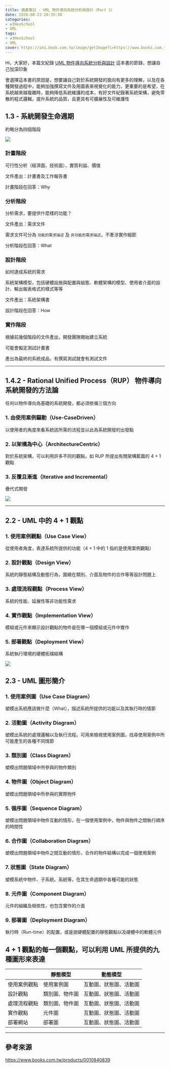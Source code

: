 ```yaml
---
title: 讀書筆記 - UML 物件導向系統分析與設計（Part 1）
date: 2020-08-23 20:35:38
categories:
- w3HexSchool
- UML
tags:
- w3HexSchool
- UML
cover: https://im1.book.com.tw/image/getImage?i=https://www.books.com.tw/img/001/084/08/0010840839.jpg?v=5dce703d
---
```


Hi，大家好，本篇文紀錄 [UML 物件導向系統分析與設計](https://www.books.com.tw/products/0010840839) 這本書的節錄，想讓自己加深印象

會選擇這本書的原因是，想要讓自己對於系統開發的面向有更多的理解，以及在各種開發過程中，能夠加強撰寫文件及用圖表來視覺化的能力，更重要的是希望，在系統越來越複雜時，能夠降低系統維護的成本，有好文件紀錄著系統架構，避免零散的程式邏輯，提升系統的品質，且更具有可擴展性及可維護性

## 1.3 - 系統開發生命週期

約略分為四個階段

![](https://i.imgur.com/8SqjvG6.png)

### 計畫階段

可行性分析（經濟面、技術面）、實質利益、價值

文件產出：計畫書及工作報告書

計畫階段在回答：Why

### 分析階段

分析需求，要提供什麼樣的功能？

文件產出：需求文件

需求文件可分為 `功能的需求描述` 及 `非功能的需求描述`，不牽涉實作細節

分析階段在回答：What

### 設計階段

如何達成系統的需求

系統架構模型，包括硬體設施與配置與組態、軟體架構的模型、使用者介面的設計、輸出報表格式的樣式等等

文件產出：系統架構書

設計階段在回答：How

### 實作階段

根據前幾個階段的文件產出，開發團隊開始建立系統

可能會擬定測試計畫書

產出為最終的系統成品，有撰寫測試就會有測試文件

---

## 1.4.2 - Rational Unified Process（RUP） 物件導向系統開發的方法論

任何以物件導向為基礎的系統開發，都必須依循三個方向

### 1. 由使用案例驅動（Use-CaseDriven）

以使用者的角度來看系統該所需的流程並以此為系統開發的出發點

### 2. 以架構為中心（ArchitectureCentric）

對於系統架構，可以利用許多不同的觀點，如 RUP 所提出有關架構藍圖的 4 + 1 觀點

### 3. 反覆且漸進（Iterative and Incremental）

疊代式開發

![](https://i.imgur.com/XiPfdWk.png)

---

## 2.2 - UML 中的 4 + 1 觀點

### 1. 使用案例觀點（Use Case View）

從使用者角度，表達系統所提供的功能（4 + 1 中的 1 指的是使用案例觀點）

### 2. 設計觀點（Design View）

系統的靜態結構及動態行為，圍繞在類別、介面及物件的合作等等設計問題上

### 3. 處理流程觀點（Process View）

系統的性能、延展性等非功能性需求

### 4. 實作觀點（Implementation View）

模組或元件來顯示設計觀點的物件是在哪一個模組或元件中實作

### 5. 部署觀點（Deployment View）

系統執行環境的硬體拓樸結構

![](https://i.imgur.com/8mXCAbn.png)

## 2.3 - UML 圖形簡介

### 1. 使用案例圖（Use Case Diagram）

塑模出系統應該做什麼（What），描述系統所提供的功能以及其執行時的情節

### 2. 活動圖（Activity Diagram）

塑模出系統的處理邏輯以及執行流程。可用來檢視使用案例圖，找尋使用案例中所可能產生的各種不同情節

### 3. 類別圖（Class Diagram）

塑模出問題領域中所參與的物件類別

### 4. 物件圖（Object Diagram）

塑模出問題領域中所參與的實際物件

### 5. 循序圖（Sequence Diagram）

塑模出問題領域中物件互動的情形，在一個使用案例中，物件與物件之間執行順序的時間性

### 6. 合作圖（Collaboration Diagram）

塑模出問題領域中物件之間互動的情形，合作的物件結構以完成一個使用案例

### 7. 狀態圖（State Diagram）

塑模系統中物件、子系統、系統等，在其生命週期中各種可能的狀態

### 8. 元件圖（Component Diagram）

元件的組織及相依性，也包含實作的介面

### 9. 部署圖（Deployment Diagram）

執行時（Run-time）的配置，或是說硬體配置的靜態觀點以及硬體中的軟體元件

## 4 + 1 觀點的每一個觀點，可以利用 UML 所提供的九種圖形來表達

|            | 靜態模型      | 動態模型             |
| ---------- | ------------ | ------------------ |
| 使用案例觀點 | 使用案例圖     | 互動圖、狀態圖、活動圖 |
| 設計觀點    | 類別圖、物件圖  | 互動圖、狀態圖、活動圖 |
| 處理流程觀點 | 類別圖、物件圖  | 互動圖、狀態圖、活動圖 |
| 實作觀點    | 元件圖         | 互動圖、狀態圖、活動圖 |
| 部署網站    | 部署圖         | 互動圖、狀態圖、活動圖 |

---

## 參考來源

https://www.books.com.tw/products/0010840839
